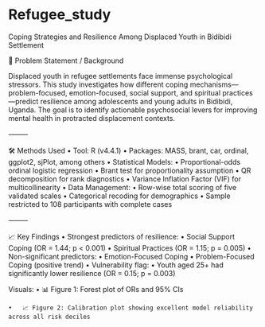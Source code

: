 # Refugee_study
Coping Strategies and Resilience Among Displaced Youth in Bidibidi Settlement

🧩 Problem Statement / Background

Displaced youth in refugee settlements face immense psychological stressors. This study investigates how different coping mechanisms—problem-focused, emotion-focused, social support, and spiritual practices—predict resilience among adolescents and young adults in Bidibidi, Uganda. The goal is to identify actionable psychosocial levers for improving mental health in protracted displacement contexts.

⸻

🛠️ Methods Used
	•	Tool: R (v4.4.1)
	•	Packages: MASS, brant, car, ordinal, ggplot2, sjPlot, among others
	•	Statistical Models:
	•	Proportional-odds ordinal logistic regression
	•	Brant test for proportionality assumption
	•	QR decomposition for rank diagnostics
	•	Variance Inflation Factor (VIF) for multicollinearity
	•	Data Management:
	•	Row-wise total scoring of five validated scales
	•	Categorical recoding for demographics
	•	Sample restricted to 108 participants with complete cases

⸻

📈 Key Findings
	•	Strongest predictors of resilience:
	•	Social Support Coping (OR = 1.44; p < 0.001)
	•	Spiritual Practices (OR = 1.15; p = 0.005)
	•	Non-significant predictors:
	•	Emotion-Focused Coping
	•	Problem-Focused Coping (positive trend)
	•	Vulnerability flag:
	•	Youth aged 25+ had significantly lower resilience (OR = 0.15; p = 0.003)

Visuals:
	•	📊 Figure 1: Forest plot of ORs and 95% CIs

	•	📈 Figure 2: Calibration plot showing excellent model reliability across all risk deciles



 
